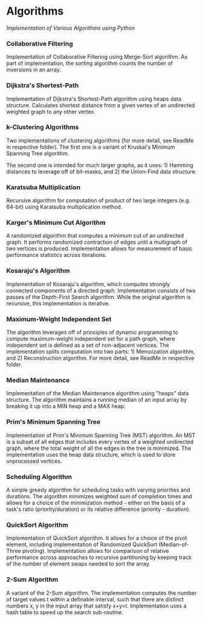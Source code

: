 # Algorithms
 *Implementation of Various Algorithms using Python*

 ### Collaborative Filtering

 Implementation of Collaborative Filtering using Merge-Sort algorithm. As part of implementation, the sorting algorithm counts the number of inversions in an array.

 ### Dijkstra's Shortest-Path
 
 Implementation of Dijkstra's Shortest-Path algorithm using heaps data structure. Calculates shortest distance from a given vertex of an undirected weighted graph to any other vertex. 

 ### k-Clustering Algorithms
 
 Two implementations of clustering algorithms (for more detail, see ReadMe in respective folder). The first one is a variant of Kruskal's Minimum Spanning Tree algorithm. 

 The second one is intended for much larger graphs, as it uses: 1) Hamming distances to leverage off of bit-masks, and 2) the Union-Find data structure.

 ### Karatsuba Multiplication
 
 Recursive algorithm for computation of product of two large integers (e.g. 64-bit) using Karatsuba multiplication method.

 ### Karger's Minimum Cut Algorithm
 
 A randomized algorithm that computes a minimum cut of an undirected graph. It performs randomized contraction of edges until a multigraph of two vertices is produced. Implementation allows for measurement of basic performance statistics across iterations.

 ### Kosaraju's Algorithm 
 
 Implementation of Kosaraju's algorithm, which computes strongly connected components of a directed graph. Implementation consists of two passes of the Depth-First Search algorithm. While the original algorithm is recursive, this implementation is iterative.

 ### Maximum-Weight Independent Set
 
 The algorithm leverages off of principles of dynamic programming to compute maximum-weight independent set for a path graph, where independent set is defined as a set of non-adjacent vertices. The implementation splits computation into two parts: 1) Memoization algorithm, and 2) Reconstruction algorithm. For more detail, see ReadMe in respective folder.

 ### Median Maintenance

 Implementation of the Median Maintenance algorithm using "heaps" data structure. The algorithm maintains a running median of an input array by breaking it up into a MIN heap and a MAX heap.

 ### Prim's Minimum Spanning Tree

 Implementation of Prim's Minimum Spanning Tree (MST) algorithm. An MST is a subset of all edges that includes every vertex of a weighted undirected graph, where the total weight of all the edges in the tree is minimized. The implementation uses the heap data structure, which is used to store unprocessed vertices. 

 ### Scheduling Algorithm

 A simple greedy algorithm for scheduling tasks with varying priorities and durations. The algorithm minimizes weighted sum of completion times and allows for a choice of the minimization method - either on the basis of a task's ratio (priority/duration) or its relative difference (priority - duration).

 ### QuickSort Algorithm

 Implementation of QuickSort algorithm. It allows for a choice of the pivot element, including implementation of Randomized QuickSort (Median-of-Three pivoting). Implementation allows for comparison of relative performance across approaches to recursive partitioning by keeping track of the number of element swaps needed to sort the array.

 ### 2-Sum Algorithm

 A variant of the 2-Sum algorithm. The implementation computes the number of target values t within a definable interval, such that there are distinct numbers x, y in the input array that satisfy x+y=t. Implementation uses a hash table to speed up the search sub-routine.
